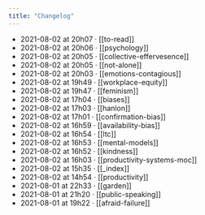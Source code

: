 ```yaml
---
title: "Changelog"
---
```


- 2021-08-02 at 20h07 · [[to-read]]
- 2021-08-02 at 20h06 · [[psychology]]
- 2021-08-02 at 20h05 · [[collective-effervesence]]
- 2021-08-02 at 20h05 · [[not-alone]]
- 2021-08-02 at 20h03 · [[emotions-contagious]]
- 2021-08-02 at 19h49 · [[workplace-equity]]
- 2021-08-02 at 19h47 · [[feminism]]
- 2021-08-02 at 17h04 · [[biases]]
- 2021-08-02 at 17h03 · [[hanlon]]
- 2021-08-02 at 17h01 · [[confirmation-bias]]
- 2021-08-02 at 16h59 · [[availability-bias]]
- 2021-08-02 at 16h54 · [[ltc]]
- 2021-08-02 at 16h53 · [[mental-models]]
- 2021-08-02 at 16h52 · [[kindness]]
- 2021-08-02 at 16h03 · [[productivity-systems-moc]]
- 2021-08-02 at 15h35 · [[_index]]
- 2021-08-02 at 14h54 · [[productivity]]
- 2021-08-01 at 22h33 · [[garden]]
- 2021-08-01 at 21h20 · [[public-speaking]]
- 2021-08-01 at 19h22 · [[afraid-failure]]
